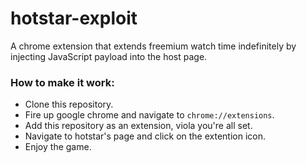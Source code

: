 hotstar-exploit
===============

A chrome extension that extends freemium watch time indefinitely by injecting JavaScript payload into the host page.


### How to make it work: 
* Clone this repository.
* Fire up google chrome and navigate to  `chrome://extensions`.
* Add this repository as an extension, viola you're all set.
* Navigate to hotstar's page and click on the extention icon.
* Enjoy the game.